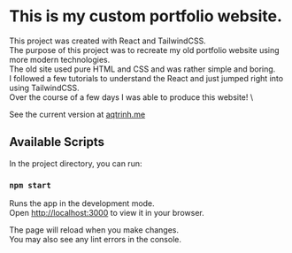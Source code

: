 # This is my custom portfolio website.

This project was created with React and TailwindCSS.\
The purpose of this project was to recreate my old portfolio website using more modern technologies.\
The old site used pure HTML and CSS and was rather simple and boring. \
I followed a few tutorials to understand the React and just jumped right into using TailwindCSS. \
Over the course of a few days I was able to produce this website! \

See the current version at [aqtrinh.me](http://aqtrinh.me)

## Available Scripts

In the project directory, you can run:

### `npm start`

Runs the app in the development mode.\
Open [http://localhost:3000](http://localhost:3000) to view it in your browser.

The page will reload when you make changes.\
You may also see any lint errors in the console.
